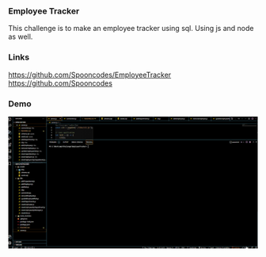 ### Employee Tracker
This challenge is to make an employee tracker using sql. Using js and node as well.

### Links
https://github.com/Spooncodes/EmployeeTracker
https://github.com/Spooncodes

### Demo
![screen-gif](./assets/img/employeetracker.gif)